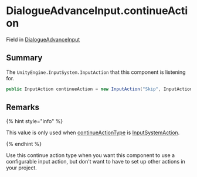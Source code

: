 # DialogueAdvanceInput.continueAction

Field in [DialogueAdvanceInput](/docs/api/csharp/yarn.unity.legacy.dialogueadvanceinput.md)

## Summary


The  <code>UnityEngine.InputSystem.InputAction</code>  that this component is listening for.


```csharp
public InputAction continueAction = new InputAction("Skip", InputActionType.Button, CommonUsages.Submit);
```

## Remarks

<p>
{% hint style="info" %}

This value is only used when <a href="yarn.unity.legacy.dialogueadvanceinput.continueactiontype-2.md">continueActionType</a> is
<a href="yarn.unity.legacy.dialogueadvanceinput.continueactiontype.inputsystemaction.md">InputSystemAction</a>.

{% endhint %}
</p> <p>
Use this continue action type when you want this component to use a
configurable input action, but don't want to have to set up other
actions in your project.
</p>

